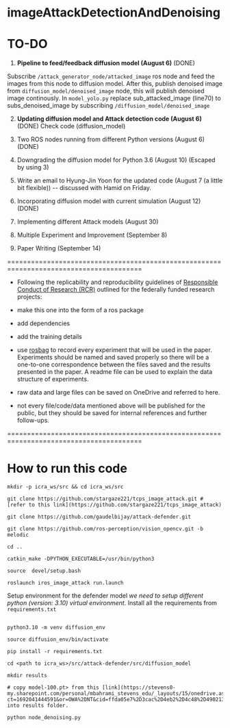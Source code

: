 # imageAttackDetectionAndDenoising

# TO-DO

1. **Pipeline to feed/feedback diffusion model (August 6)** (DONE)

Subscribe ``/attack_generator_node/attacked_image`` ros node and feed the images from this node to diffusion model. 
After this, publish denoised image from ``diffusion_model/denoised_image`` node, this will publish denoised image continously. In ``model_yolo.py`` replace sub_attacked_image (line70) to subs_denoised_image by subscribing ``/diffusion_model/denoised_image``

2. **Updating diffusion model and Attack detection code (August 6)** (DONE)
Check code (diffusion_model)

3. Two ROS nodes running from different Python versions (August 6) (DONE)

4. Downgrading the diffusion model for Python 3.6 (August 10) (Escaped by using 3)

5. Write an email to Hyung-Jin Yoon for the updated code (August 7 (a little bit flexible)) -- discussed with Hamid on Friday. 

6. Incorporating diffusion model with current simulation (August 12) (DONE)

7. Implementing different Attack models (August 30)

8. Multiple Experiment and Improvement (September 8)

9. Paper Writing (September 14)

========================================================================================
- Following the replicability and reproducibility guidelines of [Responsible Conduct of Research (RCR)](https://about.citiprogram.org/series/responsible-conduct-of-research-rcr/) outlined for the federally funded research projects:

- make this one into the form of a ros package
- add dependencies
- add the training details
- use [rosbag](http://wiki.ros.org/rosbag) to record every experiment that will be used in the paper. Experiments should be named and saved properly so there will be a one-to-one correspondence between the files saved and the results presented in the paper. A readme file can be used to explain the data structure of experiments.
- raw data and large files can be saved on OneDrive and referred to here.
- not every file/code/data mentioned above will be published for the public, but they should be saved for internal references and further follow-ups.

========================================================================================
# How to run this code
```
mkdir -p icra_ws/src && cd icra_ws/src

git clone https://github.com/stargaze221/tcps_image_attack.git # [refer to this link](https://github.com/stargaze221/tcps_image_attack)

git clone https://github.com/gaudelbijay/attack-defender.git

git clone https://github.com/ros-perception/vision_opencv.git -b melodic

cd ..

catkin_make -DPYTHON_EXECUTABLE=/usr/bin/python3

source  devel/setup.bash

roslaunch iros_image_attack run.launch

```
Setup environment for the defender model *we need to setup different python (version: 3.10) virtual environment*. Install all the requirements from `requirements.txt`

```

python3.10 -m venv diffusion_env

source diffusion_env/bin/activate

pip install -r requirements.txt

cd <path to icra_ws>/src/attack-defender/src/diffusion_model

mkdir results

# copy model-100.pt> from this [link](https://stevens0-my.sharepoint.com/personal/mbahrami_stevens_edu/_layouts/15/onedrive.aspx?ct=1692041444591&or=OWA%2DNT&cid=ffda05e7%2D3cac%2D4eb2%2D4c48%2D49021369a39d&ga=1&WSL=1&id=%2Fpersonal%2Fmbahrami%5Fstevens%5Fedu%2FDocuments%2FAdv%5Fimage%5Fatk%5Fdetection%2Fresults) into results folder.

python node_denoising.py
```